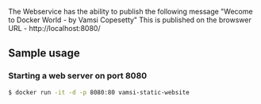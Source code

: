 The Webservice has the ability to publish the following message "Wecome to Docker World - by Vamsi Copesetty"
This is published on the browswer URL - http://localhost:8080/

Sample usage
---------------------------

### Starting a web server on port 8080

```bash
$ docker run -it -d -p 8080:80 vamsi-static-website
```
